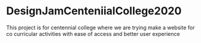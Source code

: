 # DesignJamCenteniialCollege2020
This project is for centennial college where we are trying make a website for co curricular activities with ease of access and better user experience 
